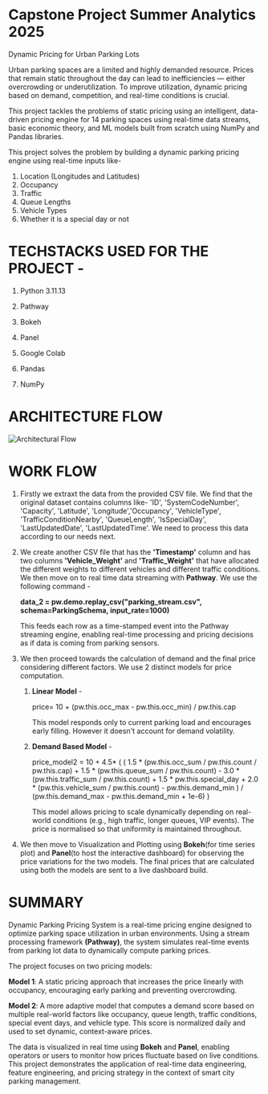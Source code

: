 # Capstone Project Summer Analytics 2025
  Dynamic Pricing for Urban Parking Lots

  Urban parking spaces are a limited and highly demanded resource. Prices that remain static
  throughout the day can lead to inefficiencies — either overcrowding or underutilization.
  To improve utilization, dynamic pricing based on demand, competition, and real-time
  conditions is crucial.
  
  This project tackles the problems of static pricing using an intelligent, data-driven
  pricing engine for 14 parking spaces using real-time data streams, basic economic theory,
  and ML models built from scratch using NumPy and Pandas libraries.
  
  This project solves the problem by building a dynamic parking pricing engine using real-time inputs like-
      
  1) Location (Longitudes and Latitudes)
  2) Occupancy
  3) Traffic
  4) Queue Lengths
  5) Vehicle Types
  6) Whether it is a special day or not


# TECHSTACKS USED FOR THE PROJECT - 
  1) Python 3.11.13 
  2) Pathway
  3) Bokeh
  4) Panel
  5) Google Colab
  6) Pandas

  7) NumPy
# ARCHITECTURE FLOW
![Architectural Flow](https://github.com/user-attachments/assets/0936feea-4ff8-426a-b2aa-fab4594e1083)


# WORK FLOW
1) Firstly we extraxt the data from the provided CSV file. We find that the original dataset contains columns like- 'ID', 'SystemCodeNumber', 'Capacity', 'Latitude', 'Longitude','Occupancy', 'VehicleType', 'TrafficConditionNearby', 'QueueLength', 'IsSpecialDay', 'LastUpdatedDate', 'LastUpdatedTime'. We need to process this data according to our needs next.

2) We create another CSV file that has the **'Timestamp'** column and has two columns **'Vehicle_Weight'** and **'Traffic_Weight'** that have allocated the different weights to different vehicles and different traffic conditions. We then move on to real time data streaming with **Pathway**. We use the following command -

    **data_2 = pw.demo.replay_csv("parking_stream.csv", schema=ParkingSchema, input_rate=1000)**
   
   This feeds each row as a time-stamped event into the Pathway streaming engine, enabling real-time processing and pricing decisions as if data is coming from parking sensors.


3) We then proceed towards the calculation of demand and the final price considering different factors. We use 2 distinct models for price computation.

   1) **Linear Model** -

       price= 10 + (pw.this.occ_max - pw.this.occ_min) / pw.this.cap

      This model responds only to current parking load and encourages early filling. However it doesn't account for demand volatility.


   2) **Demand Based Model** -

      price_model2 = 10 + 4.5* (
        (
            1.5 * (pw.this.occ_sum / pw.this.count / pw.this.cap) +
            1.5 * (pw.this.queue_sum / pw.this.count) -
            3.0 * (pw.this.traffic_sum / pw.this.count) +
            1.5 * pw.this.special_day +
            2.0 * (pw.this.vehicle_sum / pw.this.count)
            - pw.this.demand_min
        ) / (pw.this.demand_max - pw.this.demand_min + 1e-6)
      )

      This model allows pricing to scale dynamically depending on real-world conditions (e.g., high traffic, longer queues, VIP events). The price is normalised so that uniformity is maintained throughout.


4) We then move to Visualization and Plotting using **Bokeh**(for time series plot) and **Panel**(to host the interactive dashboard) for observing the price variations for the two models. The final prices that are calculated using both the models are sent to a live dashboard build.

# SUMMARY

   Dynamic Parking Pricing System is a real-time pricing engine designed to optimize parking space utilization in urban environments. Using a stream processing framework **(Pathway)**, the system simulates real-time events from parking lot data to dynamically compute parking prices.

The project focuses on two pricing models:

**Model 1**: A static pricing approach that increases the price linearly with occupancy, encouraging early parking and preventing overcrowding.

**Model 2**: A more adaptive model that computes a demand score based on multiple real-world factors like occupancy, queue length, traffic conditions, special event days, and vehicle type. This score is normalized daily and used to set dynamic, context-aware prices.

The data is visualized in real time using **Bokeh** and **Panel**, enabling operators or users to monitor how prices fluctuate based on live conditions. This project demonstrates the application of real-time data engineering, feature engineering, and pricing strategy in the context of smart city parking management.
   

   




      





  



    

    



